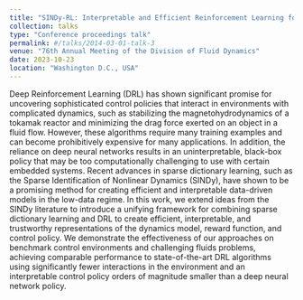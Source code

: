 ```yaml
---
title: "SINDy-RL: Interpretable and Efficient Reinforcement Learning for Fluid Flow Control"
collection: talks
type: "Conference proceedings talk"
permalink: #/talks/2014-03-01-talk-3
venue: "76th Annual Meeting of the Division of Fluid Dynamics"
date: 2023-10-23
location: "Washington D.C., USA"
---
```


Deep Reinforcement Learning (DRL) has shown significant promise for uncovering sophisticated control policies that interact in environments with complicated dynamics, such as stabilizing the magnetohydrodynamics of a tokamak reactor and minimizing the drag force exerted on an object in a fluid flow. However, these algorithms require many training examples and can become prohibitively expensive for many applications. In addition, the reliance on deep neural networks results in an uninterpretable, black-box policy that may be too computationally challenging to use with certain embedded systems. Recent advances in sparse dictionary learning, such as the Sparse Identification of Nonlinear Dynamics (SINDy), have shown to be a promising method for creating efficient and interpretable data-driven models in the low-data regime. In this work, we extend ideas from the SINDy literature to introduce a unifying framework for combining sparse dictionary learning and DRL to create efficient, interpretable, and trustworthy representations of the dynamics model, reward function, and control policy. We demonstrate the effectiveness of our approaches on benchmark control environments and challenging fluids problems, achieving comparable performance to state-of-the-art DRL algorithms using significantly fewer interactions in the environment and an interpretable control policy orders of magnitude smaller than a deep neural network policy.